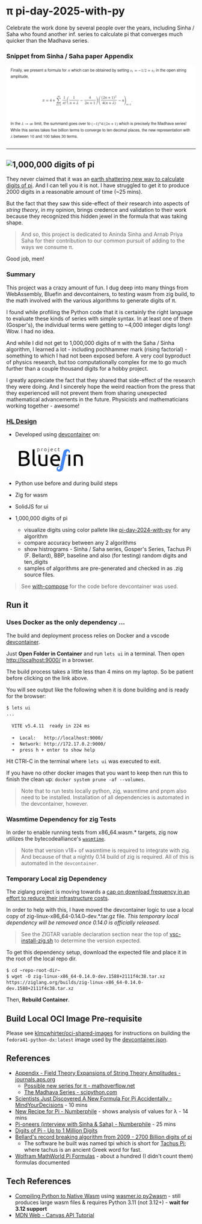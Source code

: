# π pi-day-2025-with-py


Celebrate the work done by several people over the years, including Sinha / Saha who found another inf. series to calculate pi that converges much quicker than the Madhava series.

### Snippet from Sinha / Saha paper Appendix
![Appendix snippet](./docs/snippet.svg)

---
![1,000,000 digits of pi](https://github.com/klmcwhirter/stuff/blob/master/pi-day-2025-demo.gif)
---
They never claimed that it was an [earth shattering new way to calculate digits of pi](https://youtu.be/2lvTjEZ-bbw?t=44). And I can tell you it is not. I have struggled to get it to produce 2000 digits in a reasonable amount of time (~25 mins).

But the fact that they saw this side-effect of their research into aspects of *string theory*, in my opinion, brings credence and validation to their work because they recognized this hidden jewel in the formula that was taking shape.

> And so, this project is dedicated to Aninda Sinha and Arnab Priya Saha for their contribution to our common pursuit of adding to the ways we consume π.

Good job, men!

### Summary

This project was a crazy amount of fun. I dug deep into many things from WebAssembly, Bluefin and devcontainers, to testing wasm from zig build, to the math involved with the various algorithms to generate digits of π.

I found while profiling the Python code that it is certainly the right language to evaluate these kinds of series with simple syntax. In at least one of them (Gosper's), the individual terms were getting to ~4,000 integer digits long! Wow. I had no idea.

And while I did not get to 1,000,000 digits of π with the Saha / Sinha algorithm, I learned a lot - including pochhammer mark (rising factorial) - something to which I had not been exposed before. A very cool byproduct of physics research, but too computationally complex for me to go much further than a couple thousand digits for a hobby project.

I greatly appreciate the fact that they shared that side-effect of the research they were doing. And I sincerely hope the weird reaction from the press that they experienced will not prevent them from sharing unexpected mathematical advancements in the future. Physicists and mathematicians working together - awesome!

### [HL Design](./TODO.md)
* Developed using [devcontainer](https://code.visualstudio.com/docs/devcontainers/containers) on:

  [![project bluefin](./docs/project-bluefin.svg)](https://projectbluefin.io/)
* Python use before and during build steps
* Zig for wasm
* SolidJS for ui
* 1,000,000 digits of pi
  * visualize digits using color pallete like [pi-day-2024-with-py](https://github.com/klmcwhirter/pi-day-2024-with-py) for any algorithm
  * compare accuracy between any 2 algorithms
  * show histrograms - Sinha / Saha series, Gosper's Series, Tachus Pi (F. Bellard), BBP, baseline and also (for testing) random digits and ten_digits
  * samples of algorithms are pre-generated and checked in as .zig source files.

> See [with-compose](https://github.com/klmcwhirter/pi-day-2025-with-py/tree/with-compose) for the code before devcontainer was used.

## Run it

### Uses Docker as the only dependency ...

The build and deployment process relies on Docker and a vscode [devcontainer](https://code.visualstudio.com/docs/devcontainers/containers).

Just **Open Folder in Container** and run `lets ui` in a terminal. Then open [http://localhost:9000/](http://localhost:9000/) in a browser.

The build process takes a little less than 4 mins on my laptop. So be patient before clicking on the link above.

You will see output like the following when it is done building and is ready for the browser:

```
$ lets ui
...

  VITE v5.4.11  ready in 224 ms

  ➜  Local:   http://localhost:9000/
  ➜  Network: http://172.17.0.2:9000/
  ➜  press h + enter to show help

```

Hit CTRl-C in the terminal where `lets ui` was executed to exit.

If you have no other docker images that you want to keep then run this to finish the clean up: `docker system prune -af --volumes`.


> Note that to run tests locally python, zig, wasmtime and pnpm also need to be installed. Installation of all dependencies is automated in the devcontainer, however.

### Wasmtime Dependency for zig Tests

In order to enable running tests from x86_64.wasm.* targets, zig now utilizes the bytecodealliance's [`wasmtime`](https://github.com/bytecodealliance/wasmtime).

> Note that version v18+ of wasmtime is required to integrate with zig. And because of that a nightly 0.14 build of zig is required. All of this is automated in the `devcontainer`.

### Temporary Local zig Dependency
The ziglang project is moving towards a [cap on download frequency in an effort to reduce their infrastructure costs](https://ziglang.org/news/migrate-to-self-hosting/).

In order to help with this, I have moved the devcontainer logic to use a local copy of zig-linux-x86_64-0.14.0-dev.*.tar.gz file.
_This temporary local dependency will be removed once 0.14.0 is officially released._

> See the ZIGTAR variable declaration section near the top of [vsc-install-zig.sh](./.devcontainer/vsc-install-zig.sh) to determine the version expected.

To get this dependency setup, download the expected file and place it in the root of the local repo dir.

```
$ cd ~repo-root-dir~
$ wget -O zig-linux-x86_64-0.14.0-dev.1588+2111f4c38.tar.xz https://ziglang.org/builds/zig-linux-x86_64-0.14.0-dev.1588+2111f4c38.tar.xz
```
Then, **Rebuild Container**.

## Build Local OCI Image Pre-requisite

Please see [klmcwhirter/oci-shared-images](https://github.com/klmcwhirter/oci-shared-images) for instructions on building the `fedora41-python-dx:latest` image used by the [devcontainer.json](./.devcontainer/devcontainer.json).

## References
* [Appendix - Field Theory Expansions of String Theory Amplitudes - journals.aps.org](https://journals.aps.org/prl/abstract/10.1103/PhysRevLett.132.221601#d5e8137)
  * [Possible new series for π - mathoverflow.net](https://mathoverflow.net/questions/473931/possible-new-series-for-pi)
  * [The Madhava Series - scipython.com](https://scipython.com/book/chapter-2-the-core-python-language-i/questions/the-madhava-series/)
* [Scientists Just Discovered A New Formula For Pi Accidentally - MindYourDecisions](https://youtu.be/t1ZnptSEPI8) - 10 mins
* [New Recipe for Pi - Numberphile](https://youtu.be/nXexsSWrc1Q?t=605s) - shows analysis of values for &lambda; - 14 mins
* [Pi-oneers (interview with Sinha & Saha) - Numberphile](https://youtu.be/2lvTjEZ-bbw) - 25 mins
* [Digits of Pi - Up to 1 Million Digits](https://www.angio.net/pi/digits.html)
* [Bellard's record breaking algorithm from 2009 - 2700 Billion digits of pi](https://bellard.org/pi/)
  * The software he built was named tpi which is short for [Tachus Pi](https://bellard.org/pi/pi2700e9/tpi.html); where tachus is an ancient Greek word for fast.
* [Wolfram MathWorld Pi Formulas](https://mathworld.wolfram.com/PiFormulas.html) - about a hundred (I didn't count them) formulas documented

## Tech References
* [Compiling Python to Native Wasm](https://youtu.be/_Gq273qvNMg) using [wasmer.io py2wasm](https://wasmer.io/posts/py2wasm-a-python-to-wasm-compiler) - still produces large wasm files & requires Python 3.11 (not 3.12+) - **wait for 3.12 support**
* [MDN Web - Canvas API Tutorial](https://developer.mozilla.org/en-US/docs/Web/API/Canvas_API/Tutorial)
